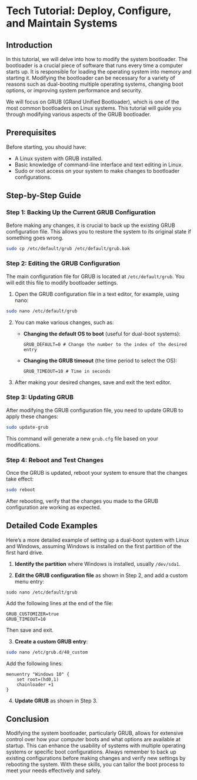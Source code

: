 # Tech Tutorial: Deploy, Configure, and Maintain Systems

## Introduction

In this tutorial, we will delve into how to modify the system bootloader. The bootloader is a crucial piece of software that runs every time a computer starts up. It is responsible for loading the operating system into memory and starting it. Modifying the bootloader can be necessary for a variety of reasons such as dual-booting multiple operating systems, changing boot options, or improving system performance and security.

We will focus on GRUB (GRand Unified Bootloader), which is one of the most common bootloaders on Linux systems. This tutorial will guide you through modifying various aspects of the GRUB bootloader.

## Prerequisites

Before starting, you should have:
- A Linux system with GRUB installed.
- Basic knowledge of command-line interface and text editing in Linux.
- Sudo or root access on your system to make changes to bootloader configurations.

## Step-by-Step Guide

### Step 1: Backing Up the Current GRUB Configuration

Before making any changes, it is crucial to back up the existing GRUB configuration file. This allows you to restore the system to its original state if something goes wrong.

```bash
sudo cp /etc/default/grub /etc/default/grub.bak
```

### Step 2: Editing the GRUB Configuration

The main configuration file for GRUB is located at `/etc/default/grub`. You will edit this file to modify bootloader settings.

1. Open the GRUB configuration file in a text editor, for example, using nano:

```bash
sudo nano /etc/default/grub
```

2. You can make various changes, such as:
   - **Changing the default OS to boot** (useful for dual-boot systems):
     ```plaintext
     GRUB_DEFAULT=0 # Change the number to the index of the desired entry
     ```
   - **Changing the GRUB timeout** (the time period to select the OS):
     ```plaintext
     GRUB_TIMEOUT=10 # Time in seconds
     ```

3. After making your desired changes, save and exit the text editor.

### Step 3: Updating GRUB

After modifying the GRUB configuration file, you need to update GRUB to apply these changes:

```bash
sudo update-grub
```

This command will generate a new `grub.cfg` file based on your modifications.

### Step 4: Reboot and Test Changes

Once the GRUB is updated, reboot your system to ensure that the changes take effect:

```bash
sudo reboot
```

After rebooting, verify that the changes you made to the GRUB configuration are working as expected.

## Detailed Code Examples

Here’s a more detailed example of setting up a dual-boot system with Linux and Windows, assuming Windows is installed on the first partition of the first hard drive.

1. **Identify the partition** where Windows is installed, usually `/dev/sda1`.

2. **Edit the GRUB configuration file** as shown in Step 2, and add a custom menu entry:

```plaintext
sudo nano /etc/default/grub
```

Add the following lines at the end of the file:

```plaintext
GRUB_CUSTOMIZER=true
GRUB_TIMEOUT=10
```

Then save and exit.

3. **Create a custom GRUB entry**:

```bash
sudo nano /etc/grub.d/40_custom
```

Add the following lines:

```plaintext
menuentry "Windows 10" {
    set root=(hd0,1)
    chainloader +1
}
```

4. **Update GRUB** as shown in Step 3.

## Conclusion

Modifying the system bootloader, particularly GRUB, allows for extensive control over how your computer boots and what options are available at startup. This can enhance the usability of systems with multiple operating systems or specific boot configurations. Always remember to back up existing configurations before making changes and verify new settings by rebooting the system. With these skills, you can tailor the boot process to meet your needs effectively and safely.